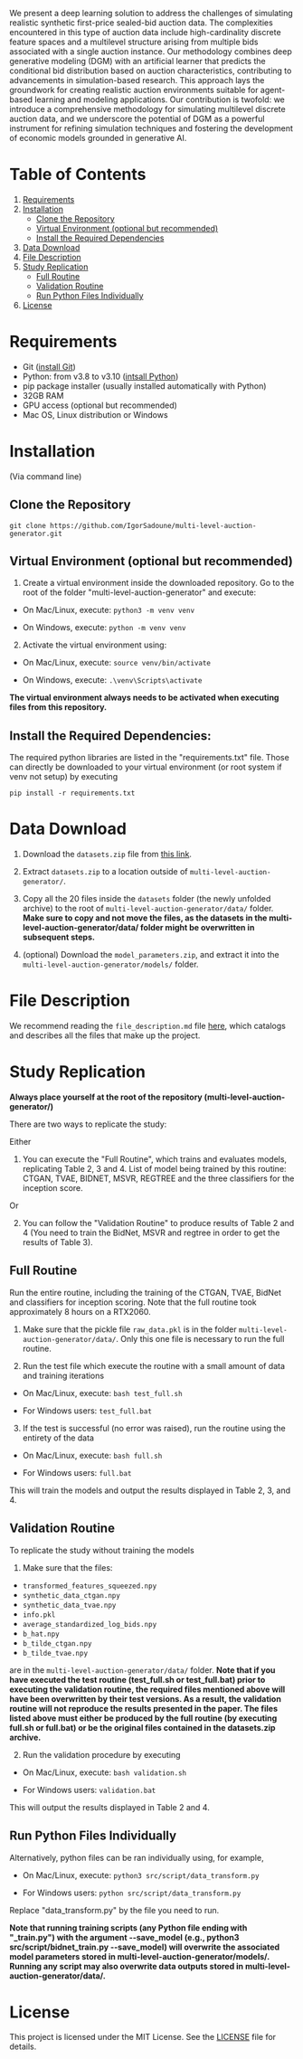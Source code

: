 We present a deep learning solution to address the challenges of simulating realistic synthetic first-price sealed-bid auction data. The complexities encountered in this type of auction data include high-cardinality discrete feature spaces and a multilevel structure arising from multiple bids associated with a single auction instance. Our methodology combines deep generative modeling (DGM) with an artificial learner that predicts the conditional bid distribution based on auction characteristics, contributing to advancements in simulation-based research. This approach lays the groundwork for creating realistic auction environments suitable for agent-based learning and modeling applications. Our contribution is twofold: we introduce a comprehensive methodology for simulating multilevel discrete auction data, and we underscore the potential of DGM as a powerful instrument for refining simulation techniques and fostering the development of economic models grounded in generative AI.

# Table of Contents

1. [Requirements](#requirements)
2. [Installation](#installation)
   - [Clone the Repository](#clone-the-repository)
   - [Virtual Environment (optional but recommended)](#virtual-environment-optional-but-recommended)
   - [Install the Required Dependencies](#install-the-required-dependencies)
3. [Data Download](#data-download)
4. [File Description](#file-description)
5. [Study Replication](#study-replication)
   - [Full Routine](#full-routine)
   - [Validation Routine](#validation-routine)
   - [Run Python Files Individually](#run-python-files-individually)
6. [License](#license)


# Requirements 

- Git ([install Git](https://git-scm.com/book/en/v2/Getting-Started-Installing-Git))
- Python: from v3.8 to v3.10 ([intsall Python](https://www.python.org/downloads/))
- pip package installer (usually installed automatically with Python)
- 32GB RAM
- GPU access (optional but recommended)
- Mac OS, Linux distribution or Windows

# Installation

(Via command line)

## Clone the Repository

`git clone https://github.com/IgorSadoune/multi-level-auction-generator.git`

## Virtual Environment (optional but recommended)

1. Create a virtual environment inside the downloaded repository. Go to the root of the folder "multi-level-auction-generator" and execute:

- On Mac/Linux, execute:
   `python3 -m venv venv`
  
- On Windows, execute:
   `python -m venv venv`

2. Activate the virtual environment using:

- On Mac/Linux, execute:
  `source venv/bin/activate`
  
- On Windows, execute:
  `.\venv\Scripts\activate`

**The virtual environment always needs to be activated when executing files from this repository.**

## Install the Required Dependencies:

The required python libraries are listed in the "requirements.txt" file. Those can directly be downloaded to your virtual environment (or root system if venv not setup) by executing

`pip install -r requirements.txt`

# Data Download

1. Download the `datasets.zip` file from [this link](https://zenodo.org/records/10649028).

2. Extract `datasets.zip` to a location outside of `multi-level-auction-generator/`.

3. Copy all the 20 files inside the `datasets` folder (the newly unfolded archive) to the root of `multi-level-auction-generator/data/` folder. 
**Make sure to copy and not move the files, as the datasets in the multi-level-auction-generator/data/ folder might be overwritten in subsequent steps.**

4. (optional) Download the `model_parameters.zip`, and extract it into the `multi-level-auction-generator/models/` folder.

# File Description
We recommend reading the `file_description.md` file [here](https://github.com/IgorSadoune/multi-level-auction-generator/blob/master/file_description.md), which catalogs and describes all the files that make up the project.

# Study Replication

**Always place yourself at the root of the repository (multi-level-auction-generator/)**

There are two ways to replicate the study:

Either 

1. You can execute the "Full Routine", which trains and evaluates models, replicating Table 2, 3 and 4. List of model being trained by this routine: CTGAN, TVAE, BIDNET, MSVR, REGTREE and the three classifiers for the inception score.

Or

2. You can follow the "Validation Routine" to produce results of Table 2 and 4 (You need to train the BidNet, MSVR and regtree in order to get the results of Table 3).

## Full Routine

Run the entire routine, including the training of the CTGAN, TVAE, BidNet and classifiers for inception scoring. Note that the full routine took approximately 8 hours on a RTX2060.

1. Make sure that the pickle file `raw_data.pkl` is in the folder `multi-level-auction-generator/data/`. Only this one file is necessary to run the full routine. 

2. Run the test file which execute the routine with a small amount of data and training iterations

- On Mac/Linux, execute:
 `bash test_full.sh`

- For Windows users:
 `test_full.bat`

3. If the test is successful (no error was raised), run the routine using the entirety of the data

- On Mac/Linux, execute:
 `bash full.sh`

- For Windows users:
 `full.bat`

This will train the models and output the results displayed in Table 2, 3, and 4.

## Validation Routine

To replicate the study without training the models

1. Make sure that the files:

- `transformed_features_squeezed.npy`
- `synthetic_data_ctgan.npy`
- `synthetic_data_tvae.npy`
- `info.pkl`
- `average_standardized_log_bids.npy`
- `b_hat.npy`
- `b_tilde_ctgan.npy`
- `b_tilde_tvae.npy`

are in the `multi-level-auction-generator/data/` folder.
**Note that if you have executed the test routine (test_full.sh or test_full.bat) prior to executing the validation routine, the required files mentioned above will have been overwritten by their test versions. As a result, the validation routine will not reproduce the results presented in the paper. The files listed above must either be produced by the full routine (by executing full.sh or full.bat) or be the original files contained in the datasets.zip archive.**

2. Run the validation procedure by executing

- On Mac/Linux, execute:
 `bash validation.sh`

- For Windows users:
 `validation.bat`

This will output the results displayed in Table 2 and 4.

## Run Python Files Individually

Alternatively, python files can be ran individually using, for example,

- On Mac/Linux, execute:
 `python3 src/script/data_transform.py`
 
- For Windows users:
 `python src/script/data_transform.py`

Replace "data_transform.py" by the file you need to run. 

**Note that running training scripts (any Python file ending with "_train.py") with the argument --save_model (e.g., python3 src/script/bidnet_train.py --save_model) will overwrite the associated model parameters stored in multi-level-auction-generator/models/. Running any script may also overwrite data outputs stored in multi-level-auction-generator/data/.** 

# License

This project is licensed under the MIT License. See the [LICENSE](LICENSE) file for details.


